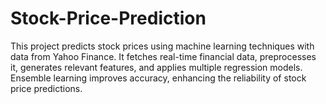 # Stock-Price-Prediction
This project predicts stock prices using machine learning techniques with data from Yahoo Finance. It fetches real-time financial data, preprocesses it, generates relevant features, and applies multiple regression models. Ensemble learning improves accuracy, enhancing the reliability of stock price predictions.

